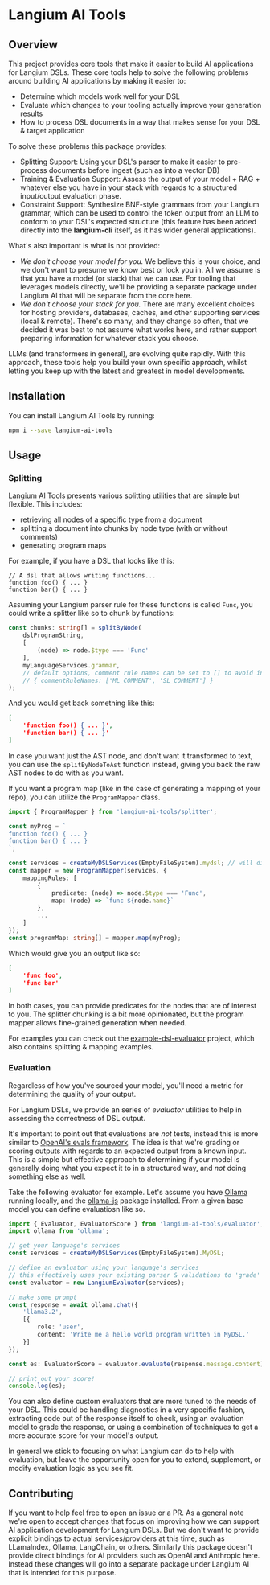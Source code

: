 # Langium AI Tools

## Overview

This project provides core tools that make it easier to build AI applications for Langium DSLs. These core tools help to solve the following problems around building AI applications by making it easier to:

- Determine which models work well for your DSL
- Evaluate which changes to your tooling actually improve your generation results
- How to process DSL documents in a way that makes sense for your DSL & target application

To solve these problems this package provides:

- Splitting Support: Using your DSL's parser to make it easier to pre-process documents before ingest (such as into a vector DB)
- Training & Evaluation Support: Assess the output of your model + RAG + whatever else you have in your stack with regards to a structured input/output evaluation phase.
- Constraint Support: Synthesize BNF-style grammars from your Langium grammar, which can be used to control the token output from an LLM to conform to your DSL's expected structure (this feature has been added directly into the **langium-cli** itself, as it has wider general applications).

What's also important is what is not provided:
- *We don't choose your model for you.* We believe this is your choice, and we don't want to presume we know best or lock you in. All we assume is that you have a model (or stack) that we can use. For tooling that leverages models directly, we'll be providing a separate package under Langium AI that will be separate from the core here.
- *We don't choose your stack for you.* There are many excellent choices for hosting providers, databases, caches, and other supporting services (local & remote). There's so many, and they change so often, that we decided it was best to not assume what works here, and rather support preparing information for whatever stack you choose.

LLMs (and transformers in general), are evolving quite rapidly. With this approach, these tools help you build your own specific approach, whilst letting you keep up with the latest and greatest in model developments.

## Installation

You can install Langium AI Tools by running:

```sh
npm i --save langium-ai-tools
```

## Usage

### Splitting

Langium AI Tools presents various splitting utilities that are simple but flexible. This includes:
- retrieving all nodes of a specific type from a document
- splitting a document into chunks by node type (with or without comments)
- generating program maps

For example, if you have a DSL that looks like this:

```dsl
// A dsl that allows writing functions...
function foo() { ... }
function bar() { ... }
```

Assuming your Langium parser rule for these functions is called `Func`, you could write a splitter like so to chunk by functions:

```ts
const chunks: string[] = splitByNode(
    dslProgramString,
    [
        (node) => node.$type === 'Func'
    ],
    myLanguageServices.grammar,
    // default options, comment rule names can be set to [] to avoid including comments in chunks
    // { commentRuleNames: ['ML_COMMENT', 'SL_COMMENT'] }
);
```

And you would get back something like this:
```json
[
    'function foo() { ... }',
    'function bar() { ... }'
]
```

In case you want just the AST node, and don't want it transformed to text, you can use the `splitByNodeToAst` function instead, giving you back the raw AST nodes to do with as you want.

If you want a program map (like in the case of generating a mapping of your repo), you can utilize the `ProgramMapper` class.

```ts
import { ProgramMapper } from 'langium-ai-tools/splitter';

const myProg = `
function foo() { ... }
function bar() { ... }
`;

const services = createMyDSLServices(EmptyFileSystem).mydsl; // will differ based on the name of your DSL
const mapper = new ProgramMapper(services, {
    mappingRules: [
        {
            predicate: (node) => node.$type === 'Func',
            map: (node) => `func ${node.name}`
        },
        ...
    ]
});
const programMap: string[] = mapper.map(myProg);
```

Which would give you an output like so:

```json
[
    'func foo',
    'func bar'
]
```

In both cases, you can provide predicates for the nodes that are of interest to you. The splitter chunking is a bit more opinionated, but the program mapper allows fine-grained generation when needed.

For examples you can check out the [example-dsl-evaluator](../examples/example-dsl-evaluator/README.md) project, which also contains splitting & mapping examples.

### Evaluation

Regardless of how you've sourced your model, you'll need a metric for determining the quality of your output.

For Langium DSLs, we provide an series of *evaluator* utilities to help in assessing the correctness of DSL output.

It's important to point out that evaluations are *not* tests, instead this is more similar to [OpenAI's evals framework](https://github.com/openai/evals). The idea is that we're grading or scoring outputs with regards to an expected output from a known input. This is a simple but effective approach to determining if your model is generally doing what you expect it to in a structured way, and *not* doing something else as well.

Take the following evaluator for example. Let's assume you have [Ollama](https://ollama.com/) running locally, and the [ollama-js](https://github.com/ollama/ollama-js) package installed. From a given base model you can define evaluatiosn like so.

```ts
import { Evaluator, EvaluatorScore } from 'langium-ai-tools/evaluator';
import ollama from 'ollama';

// get your language's services
const services = createMyDSLServices(EmptyFileSystem).MyDSL;

// define an evaluator using your language's services
// this effectively uses your existing parser & validations to 'grade' the response
const evaluator = new LangiumEvaluator(services);

// make some prompt
const response = await ollama.chat({
    'llama3.2',
    [{
        role: 'user',
        content: 'Write me a hello world program written in MyDSL.'
    }]
});

const es: EvaluatorScore = evaluator.evaluate(response.message.content);

// print out your score!
console.log(es);
```

You can also define custom evaluators that are more tuned to the needs of your DSL. This could be handling diagnostics in a very specific fashion, extracting code out of the response itself to check, using an evaluation model to grade the response, or using a combination of techniques to get a more accurate score for your model's output.

In general we stick to focusing on what Langium can do to help with evaluation, but leave the opportunity open for you to extend, supplement, or modify evaluation logic as you see fit.

## Contributing

If you want to help feel free to open an issue or a PR. As a general note we're open to accept changes that focus on improving how we can support AI application development for Langium DSLs. But we don't want to provide explicit bindings to actual services/providers at this time, such as LLamaIndex, Ollama, LangChain, or others. Similarly this package doesn't provide direct bindings for AI providers such as OpenAI and Anthropic here. Instead these changes will go into a separate package under Langium AI that is intended for this purpose.
